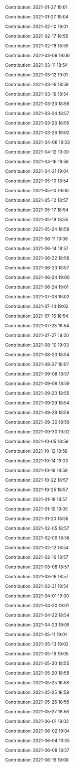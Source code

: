 Contribution: 2021-01-27 19:01

Contribution: 2021-01-27 19:04

Contribution: 2021-02-10 19:01

Contribution: 2021-02-17 18:55

Contribution: 2021-02-18 18:59

Contribution: 2021-03-09 19:06

Contribution: 2021-03-11 18:54

Contribution: 2021-03-12 19:01

Contribution: 2021-03-16 18:59

Contribution: 2021-03-19 18:54

Contribution: 2021-03-23 18:56

Contribution: 2021-03-24 18:57

Contribution: 2021-03-26 18:55

Contribution: 2021-03-26 19:02

Contribution: 2021-04-08 19:03

Contribution: 2021-04-12 19:00

Contribution: 2021-04-16 18:56

Contribution: 2021-04-21 19:04

Contribution: 2021-05-10 18:54

Contribution: 2021-05-10 19:00

Contribution: 2021-05-12 18:57

Contribution: 2021-05-17 18:54

Contribution: 2021-05-19 18:55

Contribution: 2021-05-24 18:58

Contribution: 2021-06-11 19:06

Contribution: 2021-06-14 18:57

Contribution: 2021-06-22 18:58

Contribution: 2021-06-23 18:57

Contribution: 2021-06-24 19:00

Contribution: 2021-06-24 19:01

Contribution: 2021-07-08 19:02

Contribution: 2021-07-14 19:02

Contribution: 2021-07-15 18:54

Contribution: 2021-07-23 18:54

Contribution: 2021-07-27 19:00

Contribution: 2021-08-10 19:03

Contribution: 2021-08-23 18:54

Contribution: 2021-08-27 19:07

Contribution: 2021-09-08 18:57

Contribution: 2021-09-09 18:59

Contribution: 2021-09-20 18:55

Contribution: 2021-09-29 18:54

Contribution: 2021-09-29 18:59

Contribution: 2021-09-30 18:59

Contribution: 2021-09-30 19:02

Contribution: 2021-10-05 18:59

Contribution: 2021-10-12 18:58

Contribution: 2021-10-14 19:03

Contribution: 2021-10-19 18:59

Contribution: 2021-10-22 18:57

Contribution: 2021-10-25 18:57

Contribution: 2021-01-18 18:57

Contribution: 2021-01-19 19:05

Contribution: 2021-01-20 18:56

Contribution: 2021-02-05 18:57

Contribution: 2021-02-09 18:56

Contribution: 2021-02-12 18:54

Contribution: 2021-02-16 18:57

Contribution: 2021-03-08 18:57

Contribution: 2021-03-16 18:57

Contribution: 2021-03-31 18:54

Contribution: 2021-04-01 19:00

Contribution: 2021-04-20 19:01

Contribution: 2021-04-22 18:54

Contribution: 2021-04-23 19:05

Contribution: 2021-05-11 19:01

Contribution: 2021-05-13 19:02

Contribution: 2021-05-19 19:05

Contribution: 2021-05-20 18:55

Contribution: 2021-05-20 18:58

Contribution: 2021-05-25 18:58

Contribution: 2021-05-25 18:59

Contribution: 2021-05-26 18:56

Contribution: 2021-05-27 18:56

Contribution: 2021-06-01 19:02

Contribution: 2021-06-02 19:04

Contribution: 2021-06-04 19:05

Contribution: 2021-06-08 18:57

Contribution: 2021-06-15 19:08

